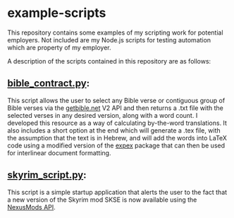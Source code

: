 # example-scripts
This repository contains some examples of my scripting work for potential employers. Not included are my Node.js scripts for testing automation which are property of my employer.

A description of the scripts contained in this repository are as follows:

## [bible_contract.py](bible_contract.py):
This script allows the user to select any Bible verse or contiguous group of Bible verses via the [getbible.net](https://getbible.net) V2 API and then returns a .txt file with the selected verses in any desired version, along with a word count. I developed this resource as a way of calculating by-the-word translations. It also includes a short option at the end which will generate a .tex file, with the assumption that the text is in Hebrew, and will add the words into LaTeX code using a modified version of the [expex](https://ctan.org/pkg/expex?lang=en) package that can then be used for interlinear document formatting.

## [skyrim_script.py](skyrim_script.py):
This script is a simple startup application that alerts the user to the fact that a new version of the Skyrim mod SKSE is now available using the [NexusMods API](https://app.swaggerhub.com/apis-docs/NexusMods/nexus-mods_public_api_params_in_form_data/1.0#/).

